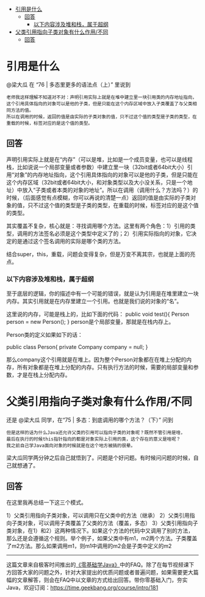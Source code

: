 - [引用是什么](#%e5%bc%95%e7%94%a8%e6%98%af%e4%bb%80%e4%b9%88)
  - [回答](#%e5%9b%9e%e7%ad%94)
    - [以下内容涉及堆和栈，属于超纲](#%e4%bb%a5%e4%b8%8b%e5%86%85%e5%ae%b9%e6%b6%89%e5%8f%8a%e5%a0%86%e5%92%8c%e6%a0%88%e5%b1%9e%e4%ba%8e%e8%b6%85%e7%ba%b2)
- [父类引用指向子类对象有什么作用/不同](#%e7%88%b6%e7%b1%bb%e5%bc%95%e7%94%a8%e6%8c%87%e5%90%91%e5%ad%90%e7%b1%bb%e5%af%b9%e8%b1%a1%e6%9c%89%e4%bb%80%e4%b9%88%e4%bd%9c%e7%94%a8%e4%b8%8d%e5%90%8c)
  - [回答](#%e5%9b%9e%e7%ad%94-1)

# 引用是什么

@梁大瓜 在 “76 | 多态里更多的语法点（上）” 里说到

```
老师我这样理解不知道对不对：声明引用实际上就是在堆中建立里一块引用类的内存地址指向，
这个引用具体指向的对象可以是他的子类，但是只能在这个内存区域中放入子类覆盖了与父类相同方法的值。
所以在调用的时候，返回的值是由实际的子类对象的值，只不过这个值的类型是子类的类型，在重载的时候，标签对应的是这个值的类型。
```

## 回答

声明引用实际上就是在“内存”（可以是堆，比如是一个成员变量，也可以是线程栈，比如说说一个局部变量或者参数）中建立里一块（32bit或者64bit大小）引用“对象”的内存地址指向，这个引用具体指向的对象可以是他的子类，但是只能在这个内存区域（32bit或者64bit大小，和对象类型以及大小没关系，只是一个地址）中放入“子类或者本类的对象的地址”。所以在调用（调用什么？方法吗？）的时候，（后面感觉有点模糊，你可以再说的清楚一点）返回的值是由实际的子类对象的值，只不过这个值的类型是子类的类型，在重载的时候，标签对应的是这个值的类型。


其实覆盖不复杂，核心就是：寻找调用哪个方法。这里有两个角色：1）引用的类型，调用的方法签名必须是这个类型中定义了的；2）引用实际指向的对象，它决定的是通过这个签名调用的实际是哪个类的方法。

结合super，this，重载，问题会变得复杂，但是万变不离其宗，也就是上面的亮点。

### 以下内容涉及堆和栈，属于超纲


至于底层的逻辑，你的描述中有一个可能的错误，就是认为引用是在堆里建立一块内存。其实引用就是在内存里建立一个引用。也就是我们说的对象的“名”。

这里说的内存，可能是栈上的，比如下面的代码：
public void test(){
    Person person = new Person();
}
person是个局部变量，那就是在栈内存上。

Person类的定义如果如下的话：

public class Person{
    private Company company = null;
}

那么company这个引用就是在堆上。因为整个Person对象都在在堆上分配的内存，所有对象都是在堆上分配的内存。只有执行方法的时候，需要的局部变量和参数，才是在栈上分配内存。


# 父类引用指向子类对象有什么作用/不同

还是 @梁大瓜 同学，在“75 | 多态：到底调用的哪个方法？（下）” 问到

```
但是这样的话为什么Java还允许父类的引用可以指向子类的对象呢？既然不管引用是啥，
最后在执行的时候this指针指向的都是对象实际上引用的类，这个存在的意义是啥呢？
我之前自己学Java面向对象的时候就是在这个地方被搞的很晕。
```

梁大瓜同学两分钟之后自己就悟到了。问题是个好问题。有时候问问题的时候，自己就想通了。

## 回答


在这里我再总结一下这三个模式。

1）父类引用指向子类对象，可以调用只在父类中的方法（继承）
2）父类引用指向子类对象，可以调用子类覆盖了父类的方法（覆盖，多态）
3）父类引用指向子类对象，在1）和2）这两种情况下。如果这个方法的代码中又调用了别的方法，那么还是会遵循这个规则。举个例子，如果父类中有m1，m2两个方法。子类覆盖了m2方法。那么如果调用m1，则m1中调用的m2会是子类中定义的m2







***

这篇文章来自极客时间推出的[《零基础学Java》](https://time.geekbang.org/course/intro/181)中的FAQ。除了在每节视频课下方回答大家的问题之外，针对大家提出的优质问题或者普遍问题，如果需要更大篇幅的文章解答，则会在FAQ中以文章的方式给出回答。带你零基础入门，夯实Java，欢迎订阅：https://time.geekbang.org/course/intro/181


